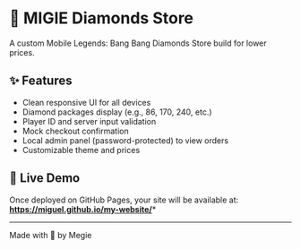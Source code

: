 # 💎 MIGIE Diamonds Store
A custom Mobile Legends: Bang Bang Diamonds Store build for lower prices.

## ✨ Features
- Clean responsive UI for all devices  
- Diamond packages display (e.g., 86, 170, 240, etc.)  
- Player ID and server input validation  
- Mock checkout confirmation  
- Local admin panel (password-protected) to view orders  
- Customizable theme and prices  

## 🚀 Live Demo
Once deployed on GitHub Pages, your site will be available at:
**https://miguel.github.io/my-website/***

---

Made with 💙 by Megie
